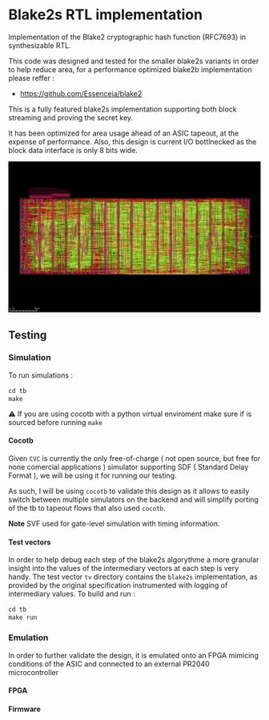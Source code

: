 # Blake2s RTL implementation

Implementation of the Blake2 cryptographic hash function (RFC7693) in 
synthesizable RTL.

This code was designed and tested for the smaller blake2s variants in order 
to help reduce area, for a performance optimized blake2b implementation please reffer : 
- https://github.com/Essenceia/blake2


This is a fully featured blake2s implementation supporting both block streaming and 
proving the secret key. 

It has been optimized for area usage ahead of an ASIC tapeout, at the 
expense of performance. Also, this design is current I/O bottlnecked as the block data
interface is only 8 bits wide. 

![asic floorplan](/doc/layout.png)

## Testing 

### Simulation 

To run simulations :
```
cd tb
make
```
:warning: If you are using cocotb with a python virtual enviroment make sure if is sourced before running `make`

#### Cocotb 

Given `CVC` is currently the only free-of-charge ( not open source, but free for none comercial applications )
simulator supporting SDF ( Standard Delay Format ), we will be using it for running our testing. 

As such, I will be using `cocotb` to validate this design as it allows to easily 
switch between multiple simulators on the backend and will simplify porting of the
tb to tapeout flows that also used `cocotb`. 

**Note** SVF used for gate-level simulation with timing information.

#### Test vectors 

In order to help debug each step of the blake2s algorythme a more granular insight into the 
values of the intermediary vectors at each step is very handy. 
The test vector `tv` directory contains the `blake2s` implementation, as provided by the original
specification instrumented with logging of intermediary values. 
To build and run : 
```
cd tb
make run
```

### Emulation 

In order to further validate the design, it is emulated onto an 
FPGA mimicing conditions of the ASIC and connected to an external 
PR2040 microcontroller 

#### FPGA 

#### Firmware
 
